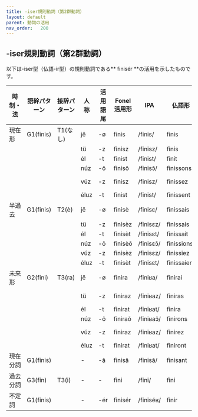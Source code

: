 ```yaml
---
title: -iser規則動詞（第2群動詞）
layout: default
parent: 動詞の活用
nav_order:   200
---
```


## -iser規則動詞（第2群動詞）

以下は-iser型（仏語-ir型）の規則動詞である** finisér **の活用を示したものです。


| 時制・法       | 語幹パターン | 接辞パターン   | 人称   | 活用語尾   | Fonel活用形    | IPA         | 仏語形       | IPA（仏語・最長発音）         |
|----------------|--------------|----------------|--------|------------|----------------|-------------|--------------|-------------------------------|
| 現在形         | G1(finis)    | T1(なし)       | jë     | -ø         | finis          | /finis/     | finis        | /fini/                        |sはリエゾンしない
|                |              |                | tü     | -z         | finisz         | /finisz/    | finis        | /fini/                        |sはリエゾンしない
|                |              |                | él     | -t         | finist         | /finist/    | finit        | /fini/                        |tはリエゾンしない
|                |              |                | núz    | -õ         | finisõ         | /finisɔ̃/   | finissons    | /finisɔ̃/                     |
|                |              |                | vúz    | -z         | finisz         | /finisz/    | finissez     | /finize/ → /finis‿ez/        |
|                |              |                | éluz   | -t         | finist         | /finist/    | finissent    | /finis/                       |
| 半過去         | G1(finis)    | T2(è)          | jë     | -ø         | finisè         | /finisɛ/    | finissais    | /finisɛ/                      |
|                |              |                | tü     | -z         | finisèz        | /finisɛz/   | finissais    | /finisɛ/                      |sはリエゾンしない
|                |              |                | él     | -t         | finisèt        | /finisɛt/   | finissait    | /finisɛ/                      |tはリエゾンしない
|                |              |                | núz    | -õ         | finisèõ        | /finisɛɔ̃/  | finissions   | /finisjɔ̃/                    |
|                |              |                | vúz    | -z         | finisèz        | /finisɛz/   | finissiez    | /finisje/                     |zはリエゾンしない
|                |              |                | éluz   | -t         | finisèt        | /finisɛt/   | finissaient  | /finisɛ/                      |tはリエゾンしない
| 未来形         | G2(fini)     | T3(ra)         | jë     | -ø         | finira         | /finiʁa/    | finirai      | /finiʁe/                      |
|                |              |                | tü     | -z         | finiraz        | /finiʁaz/   | finiras      | /finiʁa/ → /finiʁ‿az/        |
|                |              |                | él     | -t         | finirat        | /finiʁat/   | finira       | /finiʁa/                      |tがない
|                |              |                | núz    | -õ         | finiraõ        | /finiʁaɔ̃/  | finirons     | /finiʁɔ̃/                     |
|                |              |                | vúz    | -z         | finiraz        | /finiʁaz/   | finirez      | /finiʁe/ → /finiʁ‿ez/        |
|                |              |                | éluz   | -t         | finirat        | /finiʁat/   | finiront     | /finiʁɔ̃‿t/                   |
| 現在分詞       | G1(finis)    |                | -      | -ã         | finisã         | /finisã/    | finisant     | /finisɑ̃/                     |
| 過去分詞       | G3(fin)      | T3(i)          | -      | -          | fini           | /fini/      | fini         | /fini/                        |
| 不定詞         | G1(finis)    |                | -      | -ér        | finisér        | /finiséʁ/   | finir        | /finir/                       |



